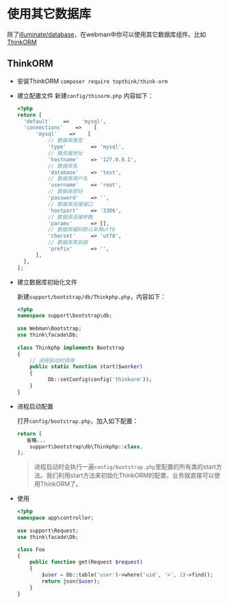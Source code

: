 # 使用其它数据库
除了[illuminate/database](https://github.com/illuminate/database)，在webman中你可以使用其它数据库组件。比如 [ThinkORM](https://www.kancloud.cn/manual/think-orm/1257998)

## ThinkORM

- 安装ThinkORM
  `composer require topthink/think-orm`
  
- 建立配置文件
  新建`config/thinorm.php` 内容如下：
    ```php
  <?php
  return [
      'default'    =>    'mysql',
      'connections'    =>    [
          'mysql'    =>    [
              // 数据库类型
              'type'        => 'mysql',
              // 服务器地址
              'hostname'    => '127.0.0.1',
              // 数据库名
              'database'    => 'test',
              // 数据库用户名
              'username'    => 'root',
              // 数据库密码
              'password'    => '',
              // 数据库连接端口
              'hostport'    => '3306',
              // 数据库连接参数
              'params'      => [],
              // 数据库编码默认采用utf8
              'charset'     => 'utf8',
              // 数据库表前缀
              'prefix'      => '',
          ],
      ],
  ];
    ```
- 建立数据库初始化文件
  
  新建`support/bootstrap/db/Thinkphp.php`，内容如下：
  
  ```php
  <?php
  namespace support\bootstrap\db;
    
  use Webman\Bootstrap;
  use think\facade\Db;
    
  class Thinkphp implements Bootstrap
  {
      // 进程启动时调用
      public static function start($worker)
      {
            Db::setConfig(config('thinkorm'));
      }
  }
  ```

- 进程启动配置

  打开`config/bootstrap.php`，加入如下配置：
  ```php
  return [
     省略...
      support\bootstrap\db\Thinkphp::class,
  ];
  ```
  > 进程启动时会执行一遍`config/bootstrap.php`里配置的所有类的start方法。我们利用start方法来初始化ThinkORM的配置，业务就直接可以使用ThinkORM了。

- 使用

  ```php
  <?php
  namespace app\controller;
    
  use support\Request;
  use think\facade\Db;
  
  class Foo
  {
      public function get(Request $request)
      {
          $user = Db::table('user')->where('uid', '>', 1)->find();
          return json($user);
      }
  }
  ```